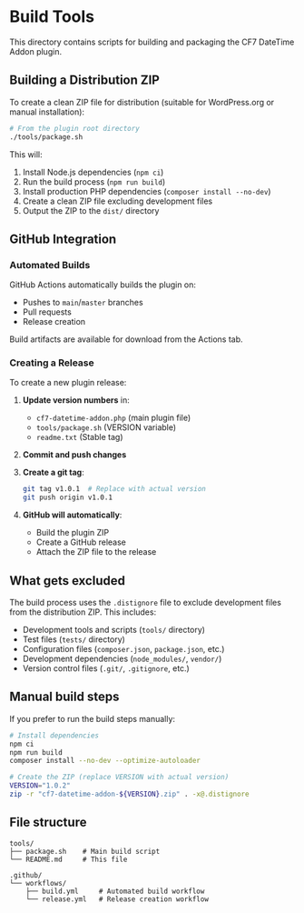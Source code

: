 # Build Tools

This directory contains scripts for building and packaging the CF7 DateTime Addon plugin.

## Building a Distribution ZIP

To create a clean ZIP file for distribution (suitable for WordPress.org or manual installation):

```bash
# From the plugin root directory
./tools/package.sh
```

This will:
1. Install Node.js dependencies (`npm ci`)
2. Run the build process (`npm run build`)
3. Install production PHP dependencies (`composer install --no-dev`)
4. Create a clean ZIP file excluding development files
5. Output the ZIP to the `dist/` directory

## GitHub Integration

### Automated Builds

GitHub Actions automatically builds the plugin on:
- Pushes to `main`/`master` branches
- Pull requests
- Release creation

Build artifacts are available for download from the Actions tab.

### Creating a Release

To create a new plugin release:

1. **Update version numbers** in:
   - `cf7-datetime-addon.php` (main plugin file)
   - `tools/package.sh` (VERSION variable)
   - `readme.txt` (Stable tag)

2. **Commit and push changes**

3. **Create a git tag**:
   ```bash
   git tag v1.0.1  # Replace with actual version
   git push origin v1.0.1
   ```

4. **GitHub will automatically**:
   - Build the plugin ZIP
   - Create a GitHub release
   - Attach the ZIP file to the release

## What gets excluded

The build process uses the `.distignore` file to exclude development files from the distribution ZIP. This includes:
- Development tools and scripts (`tools/` directory)
- Test files (`tests/` directory)
- Configuration files (`composer.json`, `package.json`, etc.)
- Development dependencies (`node_modules/`, `vendor/`)
- Version control files (`.git/`, `.gitignore`, etc.)

## Manual build steps

If you prefer to run the build steps manually:

```bash
# Install dependencies
npm ci
npm run build
composer install --no-dev --optimize-autoloader

# Create the ZIP (replace VERSION with actual version)
VERSION="1.0.2"
zip -r "cf7-datetime-addon-${VERSION}.zip" . -x@.distignore
```

## File structure

```
tools/
├── package.sh    # Main build script
└── README.md     # This file

.github/
└── workflows/
    ├── build.yml     # Automated build workflow
    └── release.yml   # Release creation workflow
```
